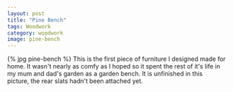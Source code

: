 ```yaml
---
layout: post
title: "Pine Bench"
tags: Woodwork
category: woodwork
image: pine-bench
---
```

{% jpg pine-bench %} This is the first piece of furniture I designed made for home. It wasn't nearly as comfy as I hoped so it spent the rest of it's life in my mum and dad's garden as a garden bench. It is unfinished in this picture, the rear slats hadn't been attached yet.

